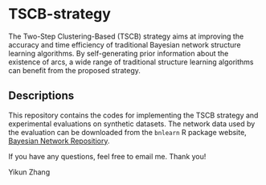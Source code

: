 # TSCB-strategy

The Two-Step Clustering-Based (TSCB) strategy aims at improving the accuracy and time efficiency of traditional Bayesian network structure learning algorithms. By self-generating prior information about the existence of arcs, a wide range of traditional structure learning algorithms can benefit from the proposed strategy.

## Descriptions

This repository contains the codes for implementing the TSCB strategy and experimental evaluations on synthetic datasets. The network data used by the evaluation can be downloaded from the `bnlearn` R package website, [Bayesian Network Repositiory](www.bnlearn.com/bnrepository/).

If you have any questions, feel free to email me. Thank you!

Yikun Zhang

